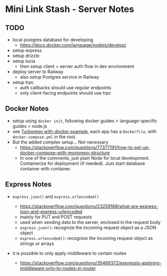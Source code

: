 # Mini Link Stash - Server Notes

## TODO

- local postgres database for developing
  - <https://docs.docker.com/language/nodejs/develop/>
- setup express
- setup drizzle
- setup lucia
  - then setup client + server auth flow in dev environment
- deploy server to Railway
  - also setup Postgres service in Railway
- setup trpc
  - auth callbacks should use regular endpoints
  - only client-facing endpoints should use trpc

## Docker Notes

- setup using `docker init`, following docker guides > language-specific guides > node.js
- see [Turborepo with-docker example](https://github.com/vercel/turbo/tree/main/examples/with-docker), each app has a `Dockerfile`, with `docker-compose.yml` in the root.
- But the added complex setup... Not necessary
  - <https://stackoverflow.com/questions/77377191/how-to-set-up-docker-compose-with-monorepo-structure>
  - In one of the comments, just plain Node for local development. Containerize for deployment (if needed). Just start database container with container.

## Express Notes

- `express.json()` and `express.urlencoded()`
  - <https://stackoverflow.com/questions/23259168/what-are-express-json-and-express-urlencoded>
  - mainly for PUT and POST requests
  - used when sending data to the server, enclosed in the request body
  - `express.json()`: recognize the incoming request object as a JSON object
  - `express.urlencoded()`: recognize the incoming request object as strings or arrays

- it is possible to only apply middleware to certain routes
  - <https://stackoverflow.com/questions/35489372/expressjs-applying-middleware-only-to-routes-in-router>
